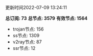 更新时间2022-07-09 13:24:11

**总订阅: 73**
**总节点: 3579**
**有效节点: 1564**
- trojan节点: 156
- ss节点: 1309
- v2ray节点: 87
- ssr节点: 12
